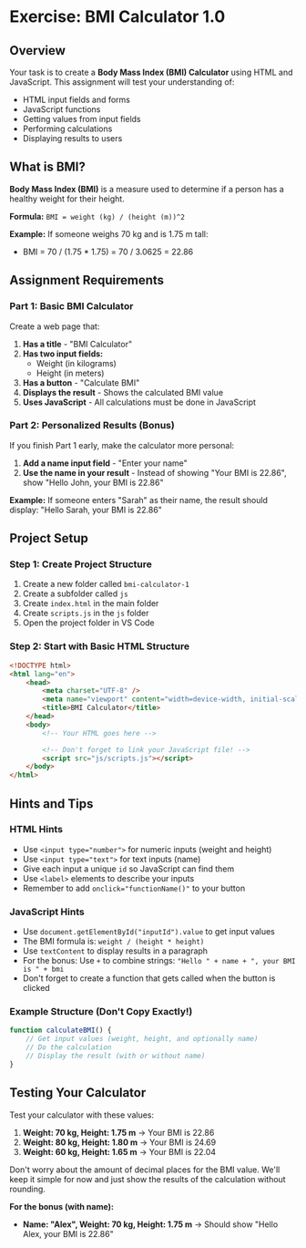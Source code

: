 # Exercise: BMI Calculator 1.0

## Overview

Your task is to create a **Body Mass Index (BMI) Calculator** using HTML and JavaScript. This assignment will test your understanding of:

-   HTML input fields and forms
-   JavaScript functions
-   Getting values from input fields
-   Performing calculations
-   Displaying results to users

## What is BMI?

**Body Mass Index (BMI)** is a measure used to determine if a person has a healthy weight for their height.

**Formula:** `BMI = weight (kg) / (height (m))^2`

**Example:** If someone weighs 70 kg and is 1.75 m tall:

-   BMI = 70 / (1.75 \* 1.75) = 70 / 3.0625 = 22.86

## Assignment Requirements

### Part 1: Basic BMI Calculator

Create a web page that:

1. **Has a title** - "BMI Calculator"
2. **Has two input fields:**
    - Weight (in kilograms)
    - Height (in meters)
3. **Has a button** - "Calculate BMI"
4. **Displays the result** - Shows the calculated BMI value
5. **Uses JavaScript** - All calculations must be done in JavaScript

### Part 2: Personalized Results (Bonus)

If you finish Part 1 early, make the calculator more personal:

1. **Add a name input field** - "Enter your name"
2. **Use the name in your result** - Instead of showing "Your BMI is 22.86", show "Hello John, your BMI is 22.86"

**Example:** If someone enters "Sarah" as their name, the result should display: "Hello Sarah, your BMI is 22.86"

## Project Setup

### Step 1: Create Project Structure

1. Create a new folder called `bmi-calculator-1`
2. Create a subfolder called `js`
3. Create `index.html` in the main folder
4. Create `scripts.js` in the `js` folder
5. Open the project folder in VS Code

### Step 2: Start with Basic HTML Structure

```html
<!DOCTYPE html>
<html lang="en">
    <head>
        <meta charset="UTF-8" />
        <meta name="viewport" content="width=device-width, initial-scale=1.0" />
        <title>BMI Calculator</title>
    </head>
    <body>
        <!-- Your HTML goes here -->

        <!-- Don't forget to link your JavaScript file! -->
        <script src="js/scripts.js"></script>
    </body>
</html>
```

## Hints and Tips

### HTML Hints

-   Use `<input type="number">` for numeric inputs (weight and height)
-   Use `<input type="text">` for text inputs (name)
-   Give each input a unique `id` so JavaScript can find them
-   Use `<label>` elements to describe your inputs
-   Remember to add `onclick="functionName()"` to your button

### JavaScript Hints

-   Use `document.getElementById("inputId").value` to get input values
-   The BMI formula is: `weight / (height * height)`
-   Use `textContent` to display results in a paragraph
-   For the bonus: Use `+` to combine strings: `"Hello " + name + ", your BMI is " + bmi`
-   Don't forget to create a function that gets called when the button is clicked

### Example Structure (Don't Copy Exactly!)

```javascript
function calculateBMI() {
    // Get input values (weight, height, and optionally name)
    // Do the calculation
    // Display the result (with or without name)
}
```

## Testing Your Calculator

Test your calculator with these values:

1. **Weight: 70 kg, Height: 1.75 m** → Your BMI is 22.86
2. **Weight: 80 kg, Height: 1.80 m** → Your BMI is 24.69
3. **Weight: 60 kg, Height: 1.65 m** → Your BMI is 22.04

Don't worry about the amount of decimal places for the BMI value. We'll keep it simple for now and just show the results of the calculation without rounding.

**For the bonus (with name):**

-   **Name: "Alex", Weight: 70 kg, Height: 1.75 m** → Should show "Hello Alex, your BMI is 22.86"
